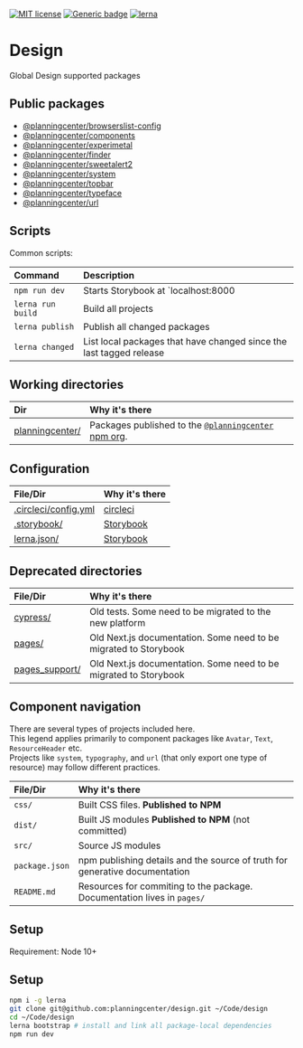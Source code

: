 [![MIT license](https://img.shields.io/badge/License-MIT-blue.svg)](https://lbesson.mit-license.org/)
[![Generic badge](https://img.shields.io/badge/maintained%20by-global%20design-green.svg)](https://shields.io/)
[![lerna](https://img.shields.io/badge/maintained%20with-lerna-cc00ff.svg)](https://lernajs.io/)

# Design

Global Design supported packages

## Public packages

- [@planningcenter/browserslist-config](planningcenter/browserslist-config)
- [@planningcenter/components](planningcenter/components)
- [@planningcenter/experimetal](planningcenter/experimental)
- [@planningcenter/finder](planningcenter/finder)
- [@planningcenter/sweetalert2](planningcenter/sweetalert2)
- [@planningcenter/system](planningcenter/system)
- [@planningcenter/topbar](planningcenter/topbar)
- [@planningcenter/typeface](planningcenter/typeface)
- [@planningcenter/url](planningcenter/url)

## Scripts

Common scripts:

| Command           | Description                                                         |
| :---------------- | :------------------------------------------------------------------ |
| `npm run dev`     | Starts Storybook at `localhost:8000                                 |
| `lerna run build` | Build all projects                                                  |
| `lerna publish`   | Publish all changed packages                                        |
| `lerna changed`   | List local packages that have changed since the last tagged release |

## Working directories

| Dir                               | Why it's there                                                                                   |
| :-------------------------------- | :----------------------------------------------------------------------------------------------- |
| [planningcenter/](/planningceter) | Packages published to the [`@planningcenter` npm org](https://www.npmjs.com/org/planningcenter). |

## Configuration

| File/Dir                                     | Why it's there                        |
| :------------------------------------------- | :------------------------------------ |
| [.circleci/config.yml](.circleci/config.yml) | [circleci](https://circleci.com)      |
| [.storybook/](.storybook/)                   | [Storybook](https://storybook.js.org) |
| [lerna.json/](lerna.json)                    | [Storybook](https://lerna.js.org)     |

## Deprecated directories

| File/Dir                         | Why it's there                                                   |
| :------------------------------- | :--------------------------------------------------------------- |
| [cypress/](cypress/)             | Old tests. Some need to be migrated to the new platform          |
| [pages/](pages/)                 | Old Next.js documentation. Some need to be migrated to Storybook |
| [pages_support/](pages_support/) | Old Next.js documentation. Some need to be migrated to Storybook |

## Component navigation

There are several types of projects included here.  
This legend applies primarily to component packages like `Avatar`, `Text`, `ResourceHeader` etc.  
Projects like `system`, `typography`, and `url` (that only export one type of resource) may follow different practices.

| File/Dir       | Why it's there                                                              |
| :------------- | :-------------------------------------------------------------------------- |
| `css/`         | Built CSS files. **Published to NPM**                                       |
| `dist/`        | Built JS modules **Published to NPM** (not committed)                       |
| `src/`         | Source JS modules                                                           |
| `package.json` | npm publishing details and the source of truth for generative documentation |
| `README.md`    | Resources for commiting to the package. Documentation lives in `pages/`     |

## Setup

Requirement: Node 10+

## Setup

```bash
npm i -g lerna
git clone git@github.com:planningcenter/design.git ~/Code/design
cd ~/Code/design
lerna bootstrap # install and link all package-local dependencies
npm run dev
```
